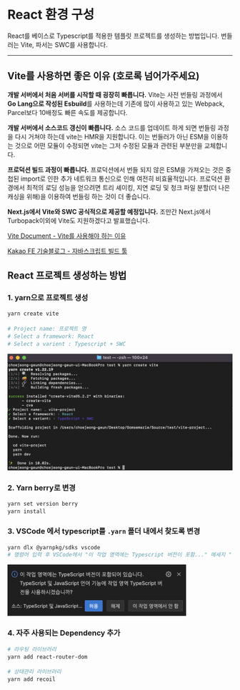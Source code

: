 # React 환경 구성

React를 베이스로 Typescript를 적용한 템플릿 프로젝트를 생성하는 방법입니다.
번들러는 Vite, 파서는 SWC를 사용합니다.

---

## Vite를 사용하면 좋은 이유 (호로록 넘어가주세요)

**개발 서버에서 처음 서버를 시작할 때 굉장히 빠릅니다.** Vite는 사전 번들링 과정에서 **Go Lang으로 작성된 Esbuild**를 사용하는데 기존에 많이 사용하고 있는 Webpack, Parcel보다 10배정도 빠른 속도를 제공합니다.

**개발 서버에서 소스코드 갱신이 빠릅니다.** 소스 코드를 업데이트 하게 되면 번들링 과정을 다시 거쳐야 하는데 vite는 HMR을 지원합니다. 이는 번들러가 아닌 ESM을 이용하는 것으로 어떤 모듈이 수정되면 vite는 그저 수정된 모듈과 관련된 부분만을 교체합니다.

**프로덕션 빌드 과정이 빠릅니다.** 프로덕션에서 번들 되지 않은 ESM을 가져오는 것은 중첩된 import로 인한 추가 네트워크 통신으로 인해 여전히 비효율적입니다. 프로덕션 환경에서 최적의 로딩 성능을 얻으려면 트리 셰이킹, 지연 로딩 및 청크 파일 분할(더 나은 캐싱을 위해)을 이용하여 번들링 하는 것이 더 좋습니다.

**Next.js에서 Vite와 SWC 공식적으로 제공할 예정입니다.** 조만간 Next.js에서 Turbopack이외에 Vite도 지원하겠다고 발표했습니다.

[Vite Document - Vite를 사용해야 하는 이유](https://ko.vitejs.dev/guide/why.html)

[Kakao FE 기술블로그 - 자바스크립트 빌드 툴](https://fe-developers.kakaoent.com/2022/220217-learn-babel-terser-swc/)

## React 프로젝트 생성하는 방법

### 1. yarn으로 프로젝트 생성

```bash
yarn create vite

# Project name: 프로젝트 명
# Select a framework: React
# Select a varient : Typescript + SWC
```

<picture><img alt="" src="./images/terminal-yarn-create-vite.png" width="700px"></picture>

### 2. Yarn berry로 변경

```bash
yarn set version berry
yarn install
```

### 3. VSCode 에서 typescript를 `.yarn` 폴더 내에서 찾도록 변경

```bash
yarn dlx @yarnpkg/sdks vscode
# 명령어 입력 후 VSCode에서 "이 작업 영역에는 Typescript 버전이 포함..." 메세지 "허용"
```

<img alt="" src="./images/vscode-allowed-typescript.png" width="400px">

### 4. 자주 사용되는 Dependency 추가

```bash
# 라우팅 라이브러리
yarn add react-router-dom

# 상태관리 라이브러리
yarn add recoil
```
